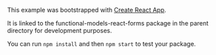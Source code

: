 This example was bootstrapped with [Create React App](https://github.com/facebook/create-react-app).

It is linked to the functional-models-react-forms package in the parent directory for development purposes.

You can run `npm install` and then `npm start` to test your package.
